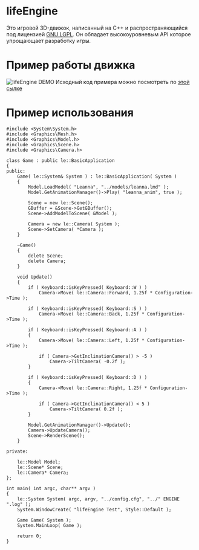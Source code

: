 # lifeEngine
Это игровой 3D-движок, написанный на С++ и распространяющийся под лицензией [GNU LGPL](https://ru.wikipedia.org/wiki/GNU_Lesser_General_Public_License). Он обладает высокоуровневым API которое упрощающает разработку игры.

# Пример работы движка
![lifeEngine DEMO](github.com/zombihello/lifeEngine/blob/dev/doc/example.jpg?raw=true) 
Исходный код примера можно посмотреть по [этой сылке](https://github.com/zombihello/lifeEngine/blob/dev/testBed/lifeEngine_TestBed/Main.cpp)

# Пример использования

```
#include <System\System.h>
#include <Graphics\Mesh.h>
#include <Graphics\Model.h>
#include <Graphics\Scene.h>
#include <Graphics\Camera.h>

class Game : public le::BasicApplication
{
public:
	Game( le::System& System ) : le::BasicApplication( System )
	{
		Model.LoadModel( "Leanna", "../models/leanna.lmd" );
		Model.GetAnimationManager()->Play( "leanna_anim", true );

		Scene = new le::Scene();
		GBuffer = &Scene->GetGBuffer();
		Scene->AddModelToScene( &Model );
		
		Camera = new le::Camera( System );
		Scene->SetCamera( *Camera );
	}

	~Game()
	{
		delete Scene;
		delete Camera;
	}

	void Update()
	{
		if ( Keyboard::isKeyPressed( Keyboard::W ) )
			Camera->Move( le::Camera::Forward, 1.25f * Configuration->Time );

		if ( Keyboard::isKeyPressed( Keyboard::S ) )
			Camera->Move( le::Camera::Back, 1.25f * Configuration->Time );

		if ( Keyboard::isKeyPressed( Keyboard::A ) )
		{
			Camera->Move( le::Camera::Left, 1.25f * Configuration->Time );

			if ( Camera->GetInclinationCamera() > -5 )
				Camera->TiltCamera( -0.2f );
		}

		if ( Keyboard::isKeyPressed( Keyboard::D ) )
		{
			Camera->Move( le::Camera::Right, 1.25f * Configuration->Time );

			if ( Camera->GetInclinationCamera() < 5 )
				Camera->TiltCamera( 0.2f );
		}
	
		Model.GetAnimationManager()->Update();
		Camera->UpdateCamera();
		Scene->RenderScene();
	}
	
private:

	le::Model Model;
	le::Scene* Scene;
	le::Camera* Camera;
};

int main( int argc, char** argv )
{
	le::System System( argc, argv, "../config.cfg", "../" ENGINE ".log" );
	System.WindowCreate( "lifeEngine Test", Style::Default );

	Game Game( System );
	System.MainLoop( Game );

	return 0;
}
```
